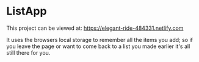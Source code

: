 # ListApp
This project can be viewed at: https://elegant-ride-484331.netlify.com

It uses the browsers local storage to remember all the items you add; so if you leave the page or want to come back to a list you made earlier it's all still there for you.

